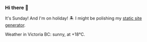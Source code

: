 ### Hi there :wave:

It's Sunday! And I'm on holiday! :desert_island: I might be polishing my [static site generator](https://github.com/bewuethr/pandoc-bash-blog).

Weather in Victoria BC: sunny, at +18°C.
